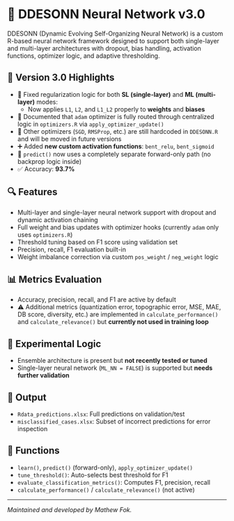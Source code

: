 # 🧠 DDESONN Neural Network v3.0

DDESONN (Dynamic Evolving Self-Organizing Neural Network) is a custom R-based neural network framework designed to support both single-layer and multi-layer architectures with dropout, bias handling, activation functions, optimizer logic, and adaptive thresholding.

## 🚀 Version 3.0 Highlights

- 🔧 Fixed regularization logic for both **SL (single-layer)** and **ML (multi-layer)** modes:
  - Now applies `L1`, `L2`, and `L1_L2` properly to **weights** and **biases**
- 🧠 Documented that `adam` optimizer is fully routed through centralized logic in `optimizers.R` via `apply_optimizer_update()`
- 📌 Other optimizers (`SGD`, `RMSProp`, etc.) are still hardcoded in `DDESONN.R` and will be moved in future versions
- ➕ Added **new custom activation functions**: `bent_relu`, `bent_sigmoid`
- 🔁 `predict()` now uses a completely separate forward-only path (no backprop logic inside)
- ✅ Accuracy: **93.7%**

## 🔍 Features

- Multi-layer and single-layer neural network support with dropout and dynamic activation chaining
- Full weight and bias updates with optimizer hooks (currently `adam` only uses `optimizers.R`)
- Threshold tuning based on F1 score using validation set
- Precision, recall, F1 evaluation built-in
- Weight imbalance correction via custom `pos_weight` / `neg_weight` logic

## 📊 Metrics Evaluation

- Accuracy, precision, recall, and F1 are active by default
- ⚠️ Additional metrics (quantization error, topographic error, MSE, MAE, DB score, diversity, etc.) are implemented in `calculate_performance()` and `calculate_relevance()` but **currently not used in training loop**

## 🧪 Experimental Logic

- Ensemble architecture is present but **not recently tested or tuned**
- Single-layer neural network (`ML_NN = FALSE`) is supported but **needs further validation**

## 📂 Output

- `Rdata_predictions.xlsx`: Full predictions on validation/test
- `misclassified_cases.xlsx`: Subset of incorrect predictions for error inspection

## 🧠 Functions

- `learn()`, `predict()` (forward-only), `apply_optimizer_update()`
- `tune_threshold()`: Auto-selects best threshold for F1
- `evaluate_classification_metrics()`: Computes F1, precision, recall
- `calculate_performance()` / `calculate_relevance()` (not active)

---

*Maintained and developed by Mathew Fok.*
